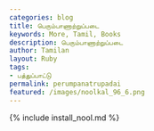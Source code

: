 ```yaml
---  
categories: blog  
title: பெரும்பாணாற்றுப்படை  
keywords: More, Tamil, Books  
description: பெரும்பாணாற்றுப்படை  
author: Tamilan  
layout: Ruby  
tags:     
- பத்துப்பாட்டு
permalink: perumpanatrupadai  
featured: /images/noolkal_96_6.png  
---  
```

{% include install_nool.md %}  

